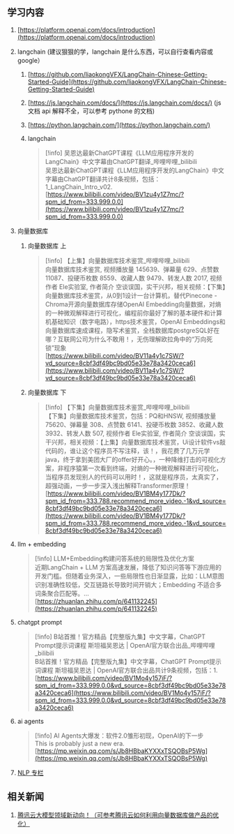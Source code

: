 ## 学习内容

1. [https://platform.openai.com/docs/introduction](https://platform.openai.com/docs/introduction)
2. langchain (建议狠狠的学，langchain 是什么东西，可以自行查看内容或google）
    1. [https://github.com/liaokongVFX/LangChain-Chinese-Getting-Started-Guide](https://github.com/liaokongVFX/LangChain-Chinese-Getting-Started-Guide)
    2. [https://js.langchain.com/docs/](https://js.langchain.com/docs/) (js文档 api 解释不全，可以参考 pythone 的文档)
    3. [https://python.langchain.com/](https://python.langchain.com/)
    4. langchain
        
        > [!info] 吴恩达最新ChatGPT课程《LLM应用程序开发的LangChain》中文字幕由ChatGPT翻译_哔哩哔哩_bilibili  
        > 吴恩达最新ChatGPT课程《LLM应用程序开发的LangChain》中文字幕由ChatGPT翻译共计8条视频，包括：1_LangChain_Intro_v02.  
        > [https://www.bilibili.com/video/BV1zu4y1Z7mc/?spm_id_from=333.999.0.0](https://www.bilibili.com/video/BV1zu4y1Z7mc/?spm_id_from=333.999.0.0)  
        
3. 向量数据库
    1. 向量数据库 上
        
        > [!info] 【上集】向量数据库技术鉴赏_哔哩哔哩_bilibili  
        > 向量数据库技术鉴赏, 视频播放量 145639、弹幕量 629、点赞数 11087、投硬币枚数 8559、收藏人数 9479、转发人数 2017, 视频作者 Ele实验室, 作者简介 空谈误国，实干兴邦，相关视频：【下集】向量数据库技术鉴赏，从0到1设计一台计算机，替代Pinecone - Chroma开源向量数据库存储OpenAI Embedding向量数据，对熵的一种微观解释进行可视化，编程前你最好了解的基本硬件和计算机基础知识（数字电路），https技术鉴赏，OpenAI Embeddings和向量数据库速成课程，隐写术鉴赏，全栈数据库postgreSQL好在哪？互联网公司为什么不敢用！，无伤理解欧拉角中的“万向死锁”现象  
        > [https://www.bilibili.com/video/BV11a4y1c7SW/?vd_source=8cbf3df49bc9bd05e33e78a3420ceca6](https://www.bilibili.com/video/BV11a4y1c7SW/?vd_source=8cbf3df49bc9bd05e33e78a3420ceca6)  
        
    2. 向量数据库 下
        
        > [!info] 【下集】向量数据库技术鉴赏_哔哩哔哩_bilibili  
        > 【下集】向量数据库技术鉴赏，包括：PQ和HNSW, 视频播放量 75620、弹幕量 308、点赞数 6141、投硬币枚数 3852、收藏人数 3932、转发人数 507, 视频作者 Ele实验室, 作者简介 空谈误国，实干兴邦，相关视频：【上集】向量数据库技术鉴赏，Ui设计软件vs敲代码的，谁让这个程序员不写注释，该！，我花费了几万元学java，终于拿到美团大厂的offer好开心。，一种降维打击的可视化方案，非程序猿第一次看到终端，对熵的一种微观解释进行可视化，当程序员发现别人的代码可以用时！，这就是程序员，太真实了，超强动画，一步一步深入浅出解释Transformer原理！  
        > [https://www.bilibili.com/video/BV1BM4y177Dk/?spm_id_from=333.788.recommend_more_video.-1&vd_source=8cbf3df49bc9bd05e33e78a3420ceca6](https://www.bilibili.com/video/BV1BM4y177Dk/?spm_id_from=333.788.recommend_more_video.-1&vd_source=8cbf3df49bc9bd05e33e78a3420ceca6)  
        
4. llm + embedding
    
    > [!info] LLM+Embedding构建问答系统的局限性及优化方案  
    > 近期LangChain + LLM 方案高速发展，降低了知识问答等下游应用的开发门槛。但随着业务深入，一些局限性也日渐显露，比如：LLM意图识别准确性较低，交互链路长导致时间开销大；Embedding 不适合多词条聚合匹配等。…  
    > [https://zhuanlan.zhihu.com/p/641132245](https://zhuanlan.zhihu.com/p/641132245)  
    
5. chatgpt prompt
    
    > [!info] B站首推！官方精品【完整版九集】中文字幕，ChatGPT Prompt提示词课程 斯坦福吴恩达 | OpenAl官方联合出品_哔哩哔哩_bilibili  
    > B站首推！官方精品【完整版九集】中文字幕，ChatGPT Prompt提示词课程 斯坦福吴恩达 | OpenAl官方联合出品共计9条视频，包括：1.  
    > [https://www.bilibili.com/video/BV1Mo4y157iF/?spm_id_from=333.999.0.0&vd_source=8cbf3df49bc9bd05e33e78a3420ceca6](https://www.bilibili.com/video/BV1Mo4y157iF/?spm_id_from=333.999.0.0&vd_source=8cbf3df49bc9bd05e33e78a3420ceca6)  
    
6. ai agents
    
    > [!info] AI Agents大爆发：软件2.0雏形初现，OpenAI的下一步  
    > This is probably just a new era.  
    > [https://mp.weixin.qq.com/s/Jb8HBbaKYXXxTSQOBsP5Wg](https://mp.weixin.qq.com/s/Jb8HBbaKYXXxTSQOBsP5Wg)  
    
7. [NLP 专栏](https://www.zhihu.com/column/c_1263122552606113792)

## 相关新闻

1. [腾讯云大模型领域新动向！（可参考腾讯云如何利用向量数据库做产品的优化）](https://www.qbitai.com/2023/07/65995.html)